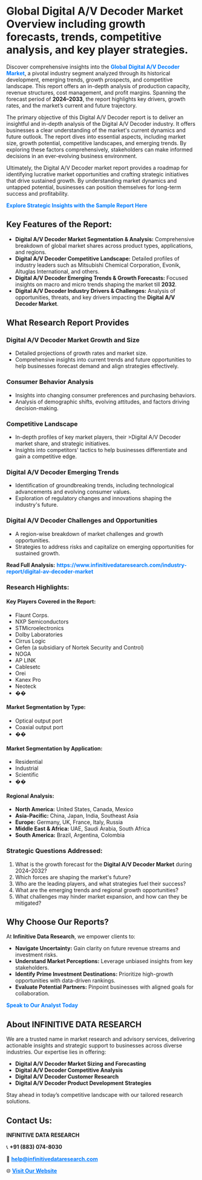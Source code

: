 <h1>Global Digital A/V Decoder Market Overview including growth forecasts, trends, competitive analysis, and key player strategies.</h1>
<p>
Discover comprehensive insights into the 
<a href="https://www.infinitivedataresearch.com/industry-report/digital-av-decoder-market" rel="dofollow" style="color: #007BFF; text-decoration: none;"><strong>Global Digital A/V Decoder Market</strong></a>, a pivotal industry segment analyzed through its historical development, emerging trends, growth prospects, and competitive landscape. This report offers an in-depth analysis of production capacity, revenue structures, cost management, and profit margins. Spanning the forecast period of <strong>2024–2033</strong>, the report highlights key drivers, growth rates, and the market’s current and future trajectory.
</p>
<p>
The primary objective of this Digital A/V Decoder report is to deliver an insightful and in-depth analysis of the Digital A/V Decoder industry. It offers businesses a clear understanding of the market's current dynamics and future outlook. The report dives into essential aspects, including market size, growth potential, competitive landscapes, and emerging trends. By exploring these factors comprehensively, stakeholders can make informed decisions in an ever-evolving business environment.
</p>
<p>
Ultimately, the Digital A/V Decoder market report provides a roadmap for identifying lucrative market opportunities and crafting strategic initiatives that drive sustained growth. By understanding market dynamics and untapped potential, businesses can position themselves for long-term success and profitability.
</p>
<p>
<a href="https://www.infinitivedataresearch.com/request-sample/reportId=109056" style="color: #007BFF; text-decoration: none;"><strong>Explore Strategic Insights with the Sample Report Here</strong></a>
</p>

<h2>Key Features of the Report:</h2>
<ul>
<li><strong>Digital A/V Decoder Market Segmentation & Analysis:</strong> Comprehensive breakdown of global market shares across product types, applications, and regions.</li>
<li><strong>Digital A/V Decoder Competitive Landscape:</strong> Detailed profiles of industry leaders such as Mitsubishi Chemical Corporation, Evonik, Altuglas International, and others.</li>
<li><strong>Digital A/V Decoder Emerging Trends & Growth Forecasts:</strong> Focused insights on macro and micro trends shaping the market till <strong>2032</strong>.</li>
<li><strong>Digital A/V Decoder Industry Drivers & Challenges:</strong> Analysis of opportunities, threats, and key drivers impacting the <strong>Digital A/V Decoder Market</strong>.</li>
</ul>

<h2>What Research Report Provides</h2>
<h3>Digital A/V Decoder Market Growth and Size</h3>
<ul>
<li>Detailed projections of growth rates and market size.</li>
<li>Comprehensive insights into current trends and future opportunities to help businesses forecast demand and align strategies effectively.</li>
</ul>

<h3>Consumer Behavior Analysis</h3>
<ul>
<li>Insights into changing consumer preferences and purchasing behaviors.</li>
<li>Analysis of demographic shifts, evolving attitudes, and factors driving decision-making.</li>
</ul>

<h3>Competitive Landscape</h3>
<ul>
<li>In-depth profiles of key market players, their >Digital A/V Decoder market share, and strategic initiatives.</li>
<li>Insights into competitors' tactics to help businesses differentiate and gain a competitive edge.</li>
</ul>

<h3>Digital A/V Decoder Emerging Trends</h3>
<ul>
<li>Identification of groundbreaking trends, including technological advancements and evolving consumer values.</li>
<li>Exploration of regulatory changes and innovations shaping the industry's future.</li>
</ul>

<h3>Digital A/V Decoder Challenges and Opportunities</h3>
<ul>
<li>A region-wise breakdown of market challenges and growth opportunities.</li>
<li>Strategies to address risks and capitalize on emerging opportunities for sustained growth.</li>
</ul>
<p><strong>Read Full Analysis:</strong> <a href="https://www.infinitivedataresearch.com/industry-report/digital-av-decoder-market" rel="dofollow" style="color: #007BFF; text-decoration: none;"><strong>https://www.infinitivedataresearch.com/industry-report/digital-av-decoder-market</strong></a></p>
<h3>Research Highlights:</h3>
<h4>Key Players Covered in the Report:</h4>
<ul><li>Flaunt Corps.</li><li>NXP Semiconductors</li><li>STMicroelectronics</li><li>Dolby Laboratories</li><li>Cirrus Logic</li><li>Gefen (a subsidiary of Nortek Security and Control)</li><li>NOGA</li><li>AP LINK</li><li>Cablesetc</li><li>Orei</li><li>Kanex Pro</li><li>Neoteck</li><li>��</li></ul>
<h4>Market Segmentation by Type:</h4>
<ul><li>Optical output port</li><li>Coaxial output port</li><li>��</li></ul>
<h4>Market Segmentation by Application:</h4>
<ul><li>Residential</li><li>Industrial</li><li>Scientific</li><li>��</li></ul>

<h4>Regional Analysis:</h4>
<ul>
<li><strong>North America:</strong> United States, Canada, Mexico</li>
<li><strong>Asia-Pacific:</strong> China, Japan, India, Southeast Asia</li>
<li><strong>Europe:</strong> Germany, UK, France, Italy, Russia</li>
<li><strong>Middle East & Africa:</strong> UAE, Saudi Arabia, South Africa</li>
<li><strong>South America:</strong> Brazil, Argentina, Colombia</li>
</ul>

<h3>Strategic Questions Addressed:</h3>
<ol>
<li>What is the growth forecast for the <strong>Digital A/V Decoder Market</strong> during 2024–2032?</li>
<li>Which forces are shaping the market's future?</li>
<li>Who are the leading players, and what strategies fuel their success?</li>
<li>What are the emerging trends and regional growth opportunities?</li>
<li>What challenges may hinder market expansion, and how can they be mitigated?</li>
</ol>

<h2>Why Choose Our Reports?</h2>
<p>At <strong>Infinitive Data Research</strong>, we empower clients to:</p>
<ul>
<li><strong>Navigate Uncertainty:</strong> Gain clarity on future revenue streams and investment risks.</li>
<li><strong>Understand Market Perceptions:</strong> Leverage unbiased insights from key stakeholders.</li>
<li><strong>Identify Prime Investment Destinations:</strong> Prioritize high-growth opportunities with data-driven rankings.</li>
<li><strong>Evaluate Potential Partners:</strong> Pinpoint businesses with aligned goals for collaboration.</li>
</ul>
<p><a href="https://www.infinitivedataresearch.com/industry-report/digital-av-decoder-market" rel="dofollow" style="color: #007BFF; text-decoration: none;"><strong>Speak to Our Analyst Today</strong></a></p>

<h2>About INFINITIVE DATA RESEARCH</h2>
<p>We are a trusted name in market research and advisory services, delivering actionable insights and strategic support to businesses across diverse industries. Our expertise lies in offering:</p>
<ul>
<li><strong>Digital A/V Decoder Market Sizing and Forecasting</strong></li>
<li><strong>Digital A/V Decoder Competitive Analysis</strong></li>
<li><strong>Digital A/V Decoder Customer Research</strong></li>
<li><strong>Digital A/V Decoder Product Development Strategies</strong></li>
</ul>
<p>Stay ahead in today’s competitive landscape with our tailored research solutions.</p>

<h2>Contact Us:</h2>
<p><strong>INFINITIVE DATA RESEARCH</strong></p>
<p>📞 <strong>+91 (883) 074-8030</strong></p>
<p>📧 <strong><a href="mailto:help@infinitivedataresearch.com" style="color: #007BFF;">help@infinitivedataresearch.com</a></strong></p>
<p>🌐 <strong><a href="https://www.infinitivedataresearch.com" rel="dofollow" style="color: #007BFF;">Visit Our Website</a></strong></p>